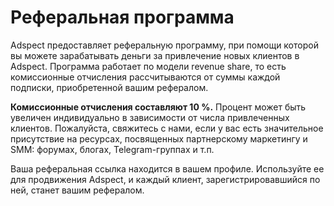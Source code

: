 # Реферальная программа

Adspect предоставляет реферальную программу, при помощи которой вы можете зарабатывать деньги за привлечение новых клиентов в Adspect.
Программа работает по модели revenue share, то есть комиссионные отчисления рассчитываются от суммы каждой подписки, приобретенной
вашим рефералом.

**Комиссионные отчисления составляют 10 %.** Процент может быть увеличен индивидуально в зависимости от числа привлеченных клиентов.
Пожалуйста, свяжитесь с нами, если у вас есть значительное присутствие на ресурсах, посвященных партнерскому маркетингу и SMM:
форумах, блогах, Telegram-группах и т.п.

Ваша реферальная ссылка находится в вашем профиле. Используйте ее для продвижения Adspect, и каждый клиент, зарегистрировавшийся
по ней, станет вашим рефералом.
